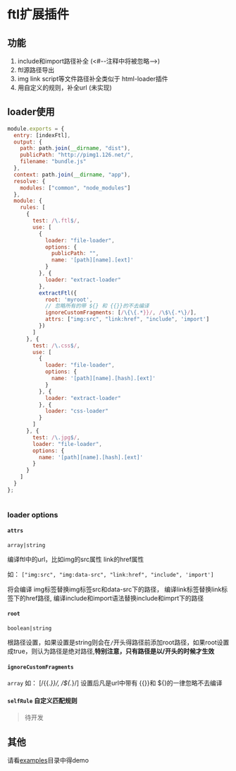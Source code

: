 #  ftl扩展插件
 ## 功能
1. include和import路径补全 (<#--注释中将被忽略-->)
2. ftl源路径导出
3. img link script等文件路径补全类似于  html-loader插件
4. 用自定义的规则，补全url (未实现)

## loader使用

``` javascript
module.exports = {
  entry: [indexFtl],
  output: {
    path: path.join(__dirname, "dist"),
    publicPath: "http://pimg1.126.net/",
    filename: "bundle.js"
  },
  context: path.join(__dirname, "app"),
  resolve: {
    modules: ["common", "node_modules"]
  },
  module: {
    rules: [
      {
        test: /\.ftl$/,
        use: [
          {
            loader: "file-loader",
            options: {
              publicPath: "",
              name: '[path][name].[ext]'
            }
          }, {
            loader: "extract-loader"
          },
          extractFtl({
            root: 'myroot',
            // 忽略所有的带 ${} 和 {{}}的不去编译
            ignoreCustomFragments: [/\{\{.*}}/, /\$\{.*\}/],
            attrs: ["img:src", "link:href", "include", 'import']
          })
        ]
      }, {
        test: /\.css$/,
        use: [
          {
            loader: "file-loader",
            options: {
              name: '[path][name].[hash].[ext]'
            }
          }, {
            loader: "extract-loader"
          }, {
            loader: "css-loader"
          }
        ]
      }, {
        test: /\.jpg$/,
        loader: "file-loader",
        options: {
          name: '[path][name].[hash].[ext]'
        }
      }
    ]
  }
};
			
```
### loader options

#### `attrs` 
`array|string`

编译ftl中的url，比如img的src属性 link的href属性

如： `["img:src", "img:data-src", "link:href", "include", 'import']` 

将会编译 img标签替换img标签src和data-src下的路径， 编译link标签替换link标签下的href路径,
编译include和import语法替换include和imprt下的路径


#### `root `
`boolean|string`

根路径设置，如果设置是string则会在`/`开头得路径前添加root路径，如果root设置成true，则认为路径是绝对路径,**特别注意，只有路径是以/开头的时候才生效**

#### `ignoreCustomFragments`
`array` 如： [/\{\{.*}}/, /\$\{.*\}/]
设置后凡是url中带有  {{}}和 ${}的一律忽略不去编译

####  `selfRule` 自定义匹配规则
> 待开发

## 其他
请看[examples](./examples)目录中得demo
